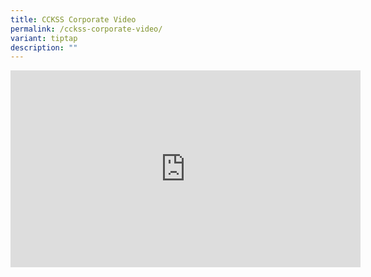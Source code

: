```yaml
---
title: CCKSS Corporate Video
permalink: /cckss-corporate-video/
variant: tiptap
description: ""
---
```

<div class="iframe-wrapper">
<iframe height="315" width="560" allowfullscreen="true" frameborder="0" src="https://www.youtube.com/embed/DWeBVG9HmT4?si=1-FCmXcQPu2AsFLS"></iframe>
</div>
<p></p>